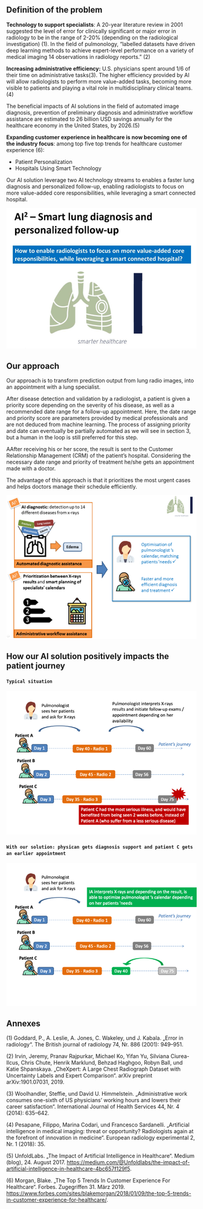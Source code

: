## Definition of the problem

**Technology to support specialists**: A 20-year literature review in 2001 suggested the level of error for clinically significant or major error in radiology to be in the range of 2-20% (depending on the radiological investigation) (1). In the field of pulmonology, “labelled datasets have driven deep learning methods to achieve expert-level performance on a variety of medical imaging 14 observations in radiology reports.” (2)

**Increasing administrative efficiency:** U.S. physicians spent around 1/6 of their time on administrative tasks(3). The higher efficiency provided by AI will allow radiologists to perform more value-added tasks, becoming more visible to patients and playing a vital role in multidisciplinary clinical teams.(4)

The beneficial impacts of AI solutions in the field of automated image diagnosis, prevention of preliminary diagnosis and administrative workflow assistance are estimated to 26 billion USD savings annually for the healthcare economy in the United States, by 2026.(5)

**Expanding customer experience in healthcare is now becoming one of the industry focus**: among top five top trends for healthcare customer experience (6):

* Patient Personalization
* Hospitals Using Smart Technology

Our AI solution leverage two AI technology streams to enables a faster lung diagnosis and personalized follow-up, enabling radiologists to focus on more value-added core responsibilities, while leveraging a smart connected hospital.

![image](assets/tagline_and_logo.png)

## Our approach

Our approach is to transform  prediction output from lung radio images, into an appointment with a lung specialist.

After disease detection and validation by a radiologist, a patient is given a priority score depending on the severity of his disease, as well as a recommended date range for a follow-up appointment. Here, the date range and priority score are parameters provided by medical professionals and are not deduced from machine learning. The process of assigning priority and date can eventually be partially automated as we will see in section 3, but a human in the loop is still preferred for this step.

AAfter receiving his or her score, the result is sent to the Customer Relationship Management (CRM) of the patient’s hospital. Considering the necessary date range and priority of treatment he/she gets an appointment made with a doctor.

The advantage of this approach is that it prioritizes the most urgent cases and helps doctors manage their schedule efficiently.

![image](assets/Solution_AI2.png)

## How our AI solution positively impacts the patient journey

#### `Typical situation`
![alt text](assets/journey_slide_1.png "Title")

#### `With our solution: physican gets diagnosis support and patient C gets an earlier appointment`
![alt text](assets/journey_slide_2.png "Title")

## Annexes

(1)	Goddard, P., A. Leslie, A. Jones, C. Wakeley, und J. Kabala. „Error in radiology“. The British journal of radiology 74, Nr. 886 (2001): 949–951.

(2) Irvin, Jeremy, Pranav Rajpurkar, Michael Ko, Yifan Yu, Silviana Ciurea-Ilcus, Chris Chute, Henrik Marklund, Behzad Haghgoo, Robyn Ball, und Katie Shpanskaya. „CheXpert: A Large Chest Radiograph Dataset with Uncertainty Labels and Expert Comparison“. arXiv preprint arXiv:1901.07031, 2019.

(3)	Woolhandler, Steffie, und David U. Himmelstein. „Administrative work consumes one-sixth of US physicians’ working hours and lowers their career satisfaction“. International Journal of Health Services 44, Nr. 4 (2014): 635–642.

(4)	Pesapane, Filippo, Marina Codari, und Francesco Sardanelli. „Artificial intelligence in medical imaging: threat or opportunity? Radiologists again at the forefront of innovation in medicine“. European radiology experimental 2, Nr. 1 (2018): 35.

(5) UnfoldLabs. „The Impact of Artificial Intelligence in Healthcare“. Medium (blog), 24. August 2017. https://medium.com/@Unfoldlabs/the-impact-of-artificial-intelligence-in-healthcare-4bc657f129f5.

(6)	Morgan, Blake. „The Top 5 Trends In Customer Experience For Healthcare“. Forbes. Zugegriffen 31. März 2019. https://www.forbes.com/sites/blakemorgan/2018/01/09/the-top-5-trends-in-customer-experience-for-healthcare/.
